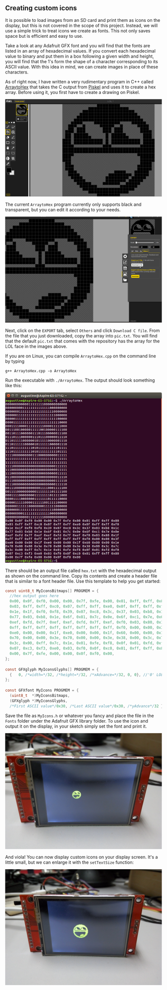 ## Creating custom icons

It is possible to load images from an SD card and print them as icons on the display, but this is not covered in the scope of this project. Instead, we will use a simple trick to treat icons we create as fonts. This not only saves space but is efficient and easy to use.

Take a look at any Adafruit GFX font and you will find that the fonts are listed in an array of hexadecimal values. If you convert each hexadecimal value to binary and put them in a box following a given width and height, you will find that the 1's form the shape of a character corresponding to its ASCII value. With this idea in mind, we can create images in place of these characters.

As of right now, I have written a very rudimentary program in C++ called [ArraytoHex](../ArraytoHex/ArraytoHex.cpp) that takes the C output from [Piskel](http://www.piskelapp.com/) and uses it to create a hex array. Before using it, you first have to create a drawing on Piskel. 

![Piskel](/images/Piskel.png)

The current `ArraytoHex` program currently only supports black and transparent, but you can edit it according to your needs.

![Piskel](/images/Export.png)

Next, click on the `EXPORT` tab, select `Others` and click `Download C file`. From the file that you just downloaded, copy the array into `pic.txt`. You will find that the default `pic.txt` that comes with the repository has the array for the LOL face in the images above.

If you are on Linux, you can compile `ArraytoHex.cpp` on the command line by typing

```shell
g++ ArraytoHex.cpp -o ArraytoHex
```

Run the executable with `./ArraytoHex`. The output should look something like this:

![ArraytoHex](/images/ArraytoHex.png)

There should be an output file called `hex.txt` with the hexadecimal output as shown on the command line. Copy its contents and create a header file that is similar to a font header file. Use this template to help you get started:

```c
const uint8_t MyIconsBitmaps[] PROGMEM = {
  //hex output goes here
  0x00, 0x0f, 0xf0, 0x00, 0x00, 0x7f, 0xfe, 0x00, 0x01, 0xff, 0xff, 0x80, 
  0x03, 0xff, 0xff, 0xc0, 0x07, 0xff, 0xff, 0xe0, 0x0f, 0xff, 0xff, 0xf0, 
  0x1e, 0x1f, 0xf0, 0xf8, 0x39, 0x07, 0xc8, 0x3c, 0x37, 0x03, 0xb8, 0x1c, 
  0x77, 0x03, 0xb8, 0x1e, 0x6f, 0x81, 0x7c, 0x0e, 0x6f, 0xc1, 0x7e, 0x0e, 
  0xef, 0xfd, 0x7f, 0xef, 0xef, 0xfd, 0x7f, 0xef, 0xf0, 0x03, 0x80, 0x1f, 
  0xff, 0xff, 0xff, 0xff, 0xff, 0xff, 0xff, 0xff, 0xf0, 0x00, 0x00, 0x3f, 
  0xe0, 0x00, 0x00, 0x1f, 0xe0, 0x00, 0x00, 0x1f, 0x60, 0x00, 0x00, 0x1e, 
  0x70, 0x00, 0x00, 0x3e, 0x70, 0x00, 0x00, 0x3e, 0x38, 0x00, 0x3c, 0x7c, 
  0x3c, 0x00, 0xff, 0x7c, 0x1e, 0x01, 0xfe, 0xf8, 0x0f, 0x01, 0xfd, 0xf0, 
  0x07, 0xc3, 0xf3, 0xe0, 0x03, 0xf0, 0x0f, 0xc0, 0x01, 0xff, 0xff, 0x80, 
  0x00, 0x7f, 0xfe, 0x00, 0x00, 0x0f, 0xf0, 0x00, 
};

const GFXglyph MyIconsGlyphs[] PROGMEM = {
  {   0, /*width=*/32, /*height=*/32, /*xAdvance=*/32, 0, 0}, //'0' LOL face
};

const GFXfont MyIcons PROGMEM = {
  (uint8_t  *)MyIconsBitmaps,
  (GFXglyph *)MyIconsGlyphs,
  /*First ASCII value*/0x30, /*Last ASCII value*/0x30, /*yAdvance*/32 };
```

Save the file as `MyIcons.h` or whatever you fancy and place the file in the `Fonts` folder under the Adafruit GFX library folder. To use the icon and output it on the display, in your sketch simply set the font and print it.

![Small LOL](/images/SmallLOL.jpg)

And viola! You can now display custom icons on your display screen. It's a little small, but we can enlarge it with the `setTextSize` function:

![Big LOL](/images/BigLOL.jpg)
